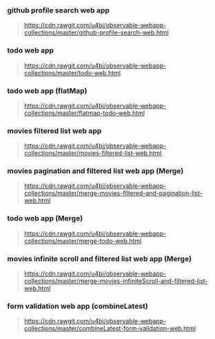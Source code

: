 ### github profile search web app
> https://cdn.rawgit.com/u4bi/observable-webapp-collections/master/github-profile-search-web.html

### todo web app
> https://cdn.rawgit.com/u4bi/observable-webapp-collections/master/todo-web.html

### todo web app (flatMap)
> https://cdn.rawgit.com/u4bi/observable-webapp-collections/master/flatmap-todo-web.html

### movies filtered list web app
> https://cdn.rawgit.com/u4bi/observable-webapp-collections/master/movies-filtered-list-web.html

### movies pagination and filtered list web app (Merge)
> https://cdn.rawgit.com/u4bi/observable-webapp-collections/master/merge-movies-filtered-and-pagination-list-web.html

### todo web app (Merge)
> https://cdn.rawgit.com/u4bi/observable-webapp-collections/master/merge-todo-web.html

### movies infinite scroll and filtered list web app (Merge)
> https://cdn.rawgit.com/u4bi/observable-webapp-collections/master/merge-movies-infiniteScroll-and-filtered-list-web.html

### form validation web app (combineLatest)
> https://cdn.rawgit.com/u4bi/observable-webapp-collections/master/combineLatest-form-validation-web.html
